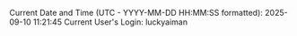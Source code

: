 Current Date and Time (UTC - YYYY-MM-DD HH:MM:SS formatted): 2025-09-10 11:21:45
Current User's Login: luckyaiman

